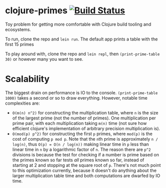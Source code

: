 # clojure-primes [![Build Status](https://travis-ci.org/jackfirth/clojure-primes.svg)](https://travis-ci.org/jackfirth/clojure-primes)

Toy problem for getting more comfortable with Clojure build tooling and ecosystems.

To run, clone the repo and `lein run`. The default app prints a table with the first 15 primes

To play around with, clone the repo and `lein repl`, then `(print-prime-table 30)` or however many you want to see.

# Scalability

The biggest drain on performance is IO to the console. `(print-prime-table 1000)` takes a second or so to draw everything. However, notable time complexities are:

- `O(m(n) n^2)` for constructing the multiplication table, where `n` is the size of the largest prime (not the number of primes). One multiplication per prime pair, with each multiplication taking `m(n)` time (not sure how efficient clojure's implementation of arbitrary precision multiplication is).
- `O(mod(p) p^2)` for constructing the first `p` primes, where `mod(p)` is the cost of computing `p mod p`. Note that the `n`th prime is approximately `n / log(n)`, thus `O(p) = O(n / log(n))` making linear time in `p` less than linear time in `n` by a logarithmic factor of `n`. The reason there are `p^2` divisions is because the test for checking if a number is prime based on the primes known so far tests *all* primes known so far, instead of starting at 2 and stopping at the square root of `p`. There's not much point to this optimization currently, because it doesn't do anything about the larger multiplication table time and both computations are dwarfed by IO time.
